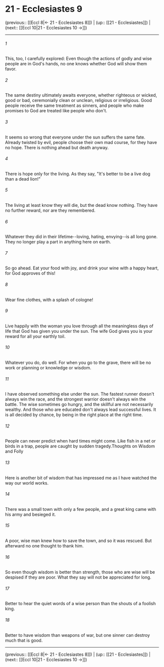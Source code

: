 # 21 - Ecclesiastes 9

(previous:: [[Eccl 8|← 21 - Ecclesiastes 8]]) | (up:: [[21 - Ecclesiastes]]) | (next:: [[Eccl 10|21 - Ecclesiastes 10 →]])

***


###### 1 
This, too, I carefully explored: Even though the actions of godly and wise people are in God's hands, no one knows whether God will show them favor. 

###### 2 
The same destiny ultimately awaits everyone, whether righteous or wicked, good or bad, ceremonially clean or unclean, religious or irreligious. Good people receive the same treatment as sinners, and people who make promises to God are treated like people who don't. 

###### 3 
It seems so wrong that everyone under the sun suffers the same fate. Already twisted by evil, people choose their own mad course, for they have no hope. There is nothing ahead but death anyway. 

###### 4 
There is hope only for the living. As they say, "It's better to be a live dog than a dead lion!" 

###### 5 
The living at least know they will die, but the dead know nothing. They have no further reward, nor are they remembered. 

###### 6 
Whatever they did in their lifetime--loving, hating, envying--is all long gone. They no longer play a part in anything here on earth. 

###### 7 
So go ahead. Eat your food with joy, and drink your wine with a happy heart, for God approves of this! 

###### 8 
Wear fine clothes, with a splash of cologne! 

###### 9 
Live happily with the woman you love through all the meaningless days of life that God has given you under the sun. The wife God gives you is your reward for all your earthly toil. 

###### 10 
Whatever you do, do well. For when you go to the grave, there will be no work or planning or knowledge or wisdom. 

###### 11 
I have observed something else under the sun. The fastest runner doesn't always win the race, and the strongest warrior doesn't always win the battle. The wise sometimes go hungry, and the skillful are not necessarily wealthy. And those who are educated don't always lead successful lives. It is all decided by chance, by being in the right place at the right time. 

###### 12 
People can never predict when hard times might come. Like fish in a net or birds in a trap, people are caught by sudden tragedy.Thoughts on Wisdom and Folly 

###### 13 
Here is another bit of wisdom that has impressed me as I have watched the way our world works. 

###### 14 
There was a small town with only a few people, and a great king came with his army and besieged it. 

###### 15 
A poor, wise man knew how to save the town, and so it was rescued. But afterward no one thought to thank him. 

###### 16 
So even though wisdom is better than strength, those who are wise will be despised if they are poor. What they say will not be appreciated for long. 

###### 17 
Better to hear the quiet words of a wise person than the shouts of a foolish king. 

###### 18 
Better to have wisdom than weapons of war, but one sinner can destroy much that is good.

***

(previous:: [[Eccl 8|← 21 - Ecclesiastes 8]]) | (up:: [[21 - Ecclesiastes]]) | (next:: [[Eccl 10|21 - Ecclesiastes 10 →]])
